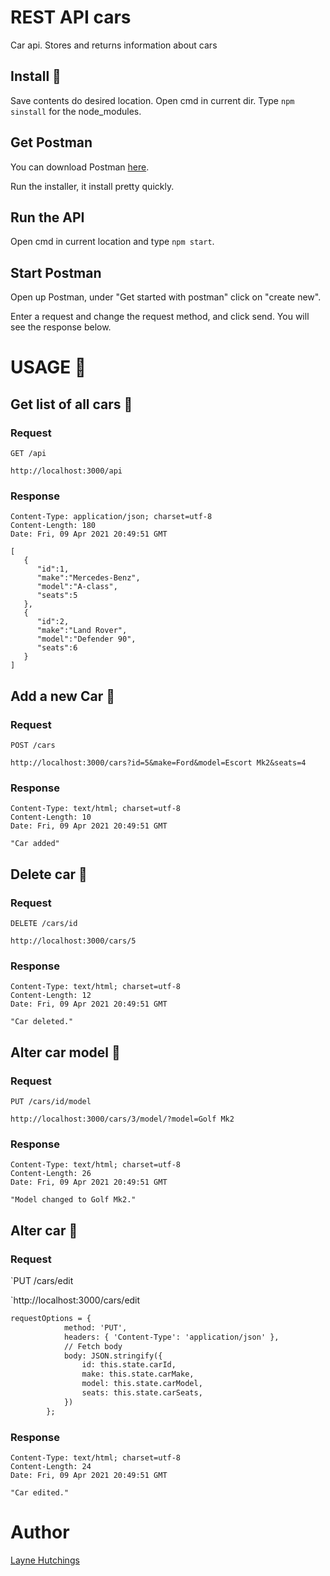 # REST API cars

Car api. Stores and returns information about cars

## Install 🚀️

Save contents do desired location. Open cmd in current dir. Type ```npm sinstall``` for the node_modules.

## Get Postman

You can download Postman [here](https://www.postman.com/downloads/).

Run the installer, it install pretty quickly.

## Run the API

Open cmd in current location and type ```npm start```.

## Start Postman

Open up Postman, under "Get started with postman" click on "create new".

Enter a request and change the request method, and click send. You will see the response below.

# USAGE 🎉️

## Get list of all cars 🚀️

### Request

`GET /api`

`http://localhost:3000/api`

### Response

```
Content-Type: application/json; charset=utf-8
Content-Length: 180
Date: Fri, 09 Apr 2021 20:49:51 GMT

[
   {
      "id":1,
      "make":"Mercedes-Benz",
      "model":"A-class",
      "seats":5
   },
   {
      "id":2,
      "make":"Land Rover",
      "model":"Defender 90",
      "seats":6
   }
]

```

## Add a new Car 🚀️

### Request

`POST /cars`

`http://localhost:3000/cars?id=5&make=Ford&model=Escort Mk2&seats=4`

### Response

```
Content-Type: text/html; charset=utf-8
Content-Length: 10
Date: Fri, 09 Apr 2021 20:49:51 GMT

"Car added"
```

## Delete car 🚀️

### Request

`DELETE /cars/id`

`http://localhost:3000/cars/5`

### Response

```
Content-Type: text/html; charset=utf-8
Content-Length: 12
Date: Fri, 09 Apr 2021 20:49:51 GMT

"Car deleted."
```

## Alter car model 🚀️

### Request

`PUT /cars/id/model`

`http://localhost:3000/cars/3/model/?model=Golf Mk2`

### Response

```
Content-Type: text/html; charset=utf-8
Content-Length: 26
Date: Fri, 09 Apr 2021 20:49:51 GMT

"Model changed to Golf Mk2."
```

## Alter car 🚀️

### Request

`PUT /cars/edit

`http://localhost:3000/cars/edit

```apache
requestOptions = {
            method: 'PUT',
            headers: { 'Content-Type': 'application/json' },
            // Fetch body
            body: JSON.stringify({ 
                id: this.state.carId, 
                make: this.state.carMake, 
                model: this.state.carModel, 
                seats: this.state.carSeats, 
            })
        };
```

### Response

```
Content-Type: text/html; charset=utf-8
Content-Length: 24
Date: Fri, 09 Apr 2021 20:49:51 GMT

"Car edited."
```

# Author

[Layne Hutchings](https://github.com/layne74)
